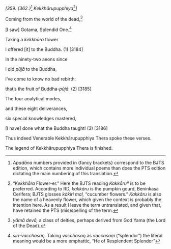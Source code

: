 *\[359. {362.}*[^1] *Kekkhārupupphiya*[^2]*\]*

Coming from the world of the dead,[^3]

\[I saw\] Gotama, Splendid One.[^4]

Taking a *kekkhāra* flower

I offered \[it\] to the Buddha. (1) \[3184\]

In the ninety-two aeons since

I did *pūjā* to the Buddha,

I’ve come to know no bad rebirth:

that’s the fruit of Buddha-*pūjā.* (2) \[3185\]

The four analytical modes,

and these eight deliverances,

six special knowledges mastered,

\[I have\] done what the Buddha taught! (3) \[3186\]

Thus indeed Venerable Kekkhārupupphiya Thera spoke these verses.

The legend of Kekkhārupupphiya Thera is finished.

[^1]: *Apadāna* numbers provided in {fancy brackets} correspond to the
    BJTS edition, which contains more individual poems than does the PTS
    edition dictating the main numbering of this translation.

[^2]: “*Kekkhāra* Flower-er.” Here the BJTS reading *Kakkāruº* is to be
    preferred. According to RD, *kakkāru* is the pumpkin gourd,
    Beninkasa Cerifera; BJTS glosses *käkiri mal,* “cucumber flowers.”
    *Kakkāru* is also the name of a heavenly flower, which given the
    context is probably the intention here. As a result I leave the term
    untranslated, and given that, have retained the PTS (mis)spelling of
    the term.

[^3]: *yāmā devā,* a class of deities, perhaps derived from God Yama
    (the Lord of the Dead).

[^4]: *siri-vacchasaŋ*. Taking *vacchasaŋ* as *vaccasaṃ* (“splendor”)
    the literal meaning would be a more emphattic, “He of Resplendent
    Splendor”
